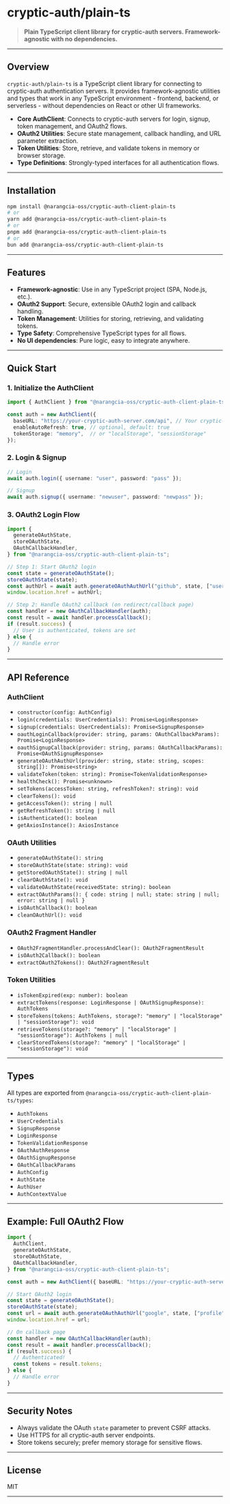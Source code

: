 # cryptic-auth/plain-ts

> **Plain TypeScript client library for cryptic-auth servers. Framework-agnostic with no dependencies.**

---

## Overview

`cryptic-auth/plain-ts` is a TypeScript client library for connecting to cryptic-auth authentication servers. It provides framework-agnostic utilities and types that work in any TypeScript environment - frontend, backend, or serverless - without dependencies on React or other UI frameworks.

- **Core AuthClient**: Connects to cryptic-auth servers for login, signup, token management, and OAuth2 flows.
- **OAuth2 Utilities**: Secure state management, callback handling, and URL parameter extraction.
- **Token Utilities**: Store, retrieve, and validate tokens in memory or browser storage.
- **Type Definitions**: Strongly-typed interfaces for all authentication flows.

---

## Installation

```bash
npm install @narangcia-oss/cryptic-auth-client-plain-ts
# or
yarn add @narangcia-oss/cryptic-auth-client-plain-ts
# or
pnpm add @narangcia-oss/cryptic-auth-client-plain-ts
# or
bun add @narangcia-oss/cryptic-auth-client-plain-ts
```

---

## Features

- **Framework-agnostic**: Use in any TypeScript project (SPA, Node.js, etc.).
- **OAuth2 Support**: Secure, extensible OAuth2 login and callback handling.
- **Token Management**: Utilities for storing, retrieving, and validating tokens.
- **Type Safety**: Comprehensive TypeScript types for all flows.
- **No UI dependencies**: Pure logic, easy to integrate anywhere.

---

## Quick Start

### 1. Initialize the AuthClient

```typescript
import { AuthClient } from "@narangcia-oss/cryptic-auth-client-plain-ts";

const auth = new AuthClient({
  baseURL: "https://your-cryptic-auth-server.com/api", // Your cryptic-auth server URL
  enableAutoRefresh: true, // optional, default: true
  tokenStorage: "memory",  // or "localStorage", "sessionStorage"
});
```

### 2. Login & Signup

```typescript
// Login
await auth.login({ username: "user", password: "pass" });

// Signup
await auth.signup({ username: "newuser", password: "newpass" });
```

### 3. OAuth2 Login Flow

```typescript
import {
  generateOAuthState,
  storeOAuthState,
  OAuthCallbackHandler,
} from "@narangcia-oss/cryptic-auth-client-plain-ts";

// Step 1: Start OAuth2 login
const state = generateOAuthState();
storeOAuthState(state);
const authUrl = await auth.generateOAuthAuthUrl("github", state, ["user:email"]);
window.location.href = authUrl;

// Step 2: Handle OAuth2 callback (on redirect/callback page)
const handler = new OAuthCallbackHandler(auth);
const result = await handler.processCallback();
if (result.success) {
  // User is authenticated, tokens are set
} else {
  // Handle error
}
```

---

## API Reference

### AuthClient

- `constructor(config: AuthConfig)`
- `login(credentials: UserCredentials): Promise<LoginResponse>`
- `signup(credentials: UserCredentials): Promise<SignupResponse>`
- `oauthLoginCallback(provider: string, params: OAuthCallbackParams): Promise<LoginResponse>`
- `oauthSignupCallback(provider: string, params: OAuthCallbackParams): Promise<OAuthSignupResponse>`
- `generateOAuthAuthUrl(provider: string, state: string, scopes: string[]): Promise<string>`
- `validateToken(token: string): Promise<TokenValidationResponse>`
- `healthCheck(): Promise<unknown>`
- `setTokens(accessToken: string, refreshToken?: string): void`
- `clearTokens(): void`
- `getAccessToken(): string | null`
- `getRefreshToken(): string | null`
- `isAuthenticated(): boolean`
- `getAxiosInstance(): AxiosInstance`

### OAuth Utilities

- `generateOAuthState(): string`
- `storeOAuthState(state: string): void`
- `getStoredOAuthState(): string | null`
- `clearOAuthState(): void`
- `validateOAuthState(receivedState: string): boolean`
- `extractOAuthParams(): { code: string | null; state: string | null; error: string | null }`
- `isOAuthCallback(): boolean`
- `cleanOAuthUrl(): void`

### OAuth2 Fragment Handler

- `OAuth2FragmentHandler.processAndClear(): OAuth2FragmentResult`
- `isOAuth2Callback(): boolean`
- `extractOAuth2Tokens(): OAuth2FragmentResult`

### Token Utilities

- `isTokenExpired(exp: number): boolean`
- `extractTokens(response: LoginResponse | OAuthSignupResponse): AuthTokens`
- `storeTokens(tokens: AuthTokens, storage?: "memory" | "localStorage" | "sessionStorage"): void`
- `retrieveTokens(storage?: "memory" | "localStorage" | "sessionStorage"): AuthTokens | null`
- `clearStoredTokens(storage?: "memory" | "localStorage" | "sessionStorage"): void`

---

## Types

All types are exported from `@narangcia-oss/cryptic-auth-client-plain-ts/types`:

- `AuthTokens`
- `UserCredentials`
- `SignupResponse`
- `LoginResponse`
- `TokenValidationResponse`
- `OAuthAuthResponse`
- `OAuthSignupResponse`
- `OAuthCallbackParams`
- `AuthConfig`
- `AuthState`
- `AuthUser`
- `AuthContextValue`

---

## Example: Full OAuth2 Flow

```typescript
import {
  AuthClient,
  generateOAuthState,
  storeOAuthState,
  OAuthCallbackHandler,
} from "@narangcia-oss/cryptic-auth-client-plain-ts";

const auth = new AuthClient({ baseURL: "https://your-cryptic-auth-server.com/api" });

// Start OAuth2 login
const state = generateOAuthState();
storeOAuthState(state);
const url = await auth.generateOAuthAuthUrl("google", state, ["profile", "email"]);
window.location.href = url;

// On callback page
const handler = new OAuthCallbackHandler(auth);
const result = await handler.processCallback();
if (result.success) {
  // Authenticated!
  const tokens = result.tokens;
} else {
  // Handle error
}
```

---

## Security Notes

- Always validate the OAuth `state` parameter to prevent CSRF attacks.
- Use HTTPS for all cryptic-auth server endpoints.
- Store tokens securely; prefer memory storage for sensitive flows.

---

## License

MIT

---
